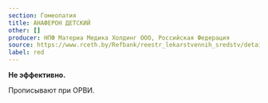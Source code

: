 ```yaml
---
section: Гомеопатия
title: АНАФЕРОН ДЕТСКИЙ
other: []
producer: НПФ Материа Медика Холдинг ООО, Российская Федерация
source: https://www.rceth.by/Refbank/reestr_lekarstvennih_sredstv/details/7019_04_09_14_19
label: red
---
```


**Не эффективно.**

Прописывают при ОРВИ.
